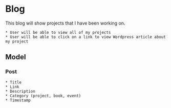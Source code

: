 # Blog

This blog will show projects that I have been working on.

    * User will be able to view all of my projects
    * User will be able to click on a link to view Wordpress article about my project

## Model
### Post
    * Title
    * Link
    * Description
    * Category (project, book, event)
    * Timestamp
